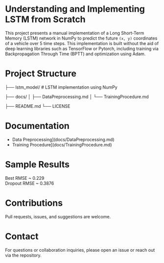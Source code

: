 # Understanding and Implementing LSTM from Scratch
This project presents a manual implementation of a Long Short-Term Memory (LSTM) network in NumPy to predict the future `(x, y)` coordinates of a vehicle over 5 time steps.
This implementation is built without the aid of deep learning libraries such as TensorFlow or Pytorch, including training via Backpropagation Through Time (BPTT) and optimization using Adam.

# Project Structure
├── lstm_model/ # LSTM implementation using NumPy

├── docs/
│ ├── DataPreprocessing.md
│ └── TrainingProcedure.md

├── README.md
└── LICENSE

# Documentation
- Data Preprocessing](docs/DataPreprocessing.md)  
- Training Procedure](docs/TrainingProcedure.md)

# Sample Results
 Best RMSE ~ 0.229   
 Dropout RMSE ~ 0.3876  

# Contributions
Pull requests, issues, and suggestions are welcome.

# Contact
For questions or collaboration inquiries, please open an issue or reach out via the repository.

